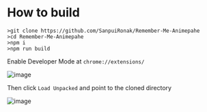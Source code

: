 # How to build
```
>git clone https://github.com/SanpuiRonak/Remember-Me-Animepahe
>cd Remember-Me-Animepahe
>npm i
>npm run build
```

Enable Developer Mode  at ```chrome://extensions/```

![image](https://user-images.githubusercontent.com/54654681/153041469-f9807565-1e7b-4701-9f34-6cc12c4cbeac.png)

Then click ```Load Unpacked``` and point to the cloned directory

![image](https://user-images.githubusercontent.com/54654681/153041689-c5ac6c8a-7a38-48aa-8703-dbc5d8f9a19e.png)

